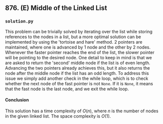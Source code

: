 ## 876. (E) Middle of the Linked List

### `solution.py`
This problem can be trivially solved by iterating over the list while storing references to the nodes in a list, but a more optimal solution can be implemented by using the 'tortoise and hare' method. 2 pointers are maintained, where one is advanced by 1 node and the other by 2 nodes. Whenever the faster pointer reaches the end of the list, the slower pointer will be pointing to the desired node. One detail to keep in mind is that we are asked to return the 'second' middle node if the list is of even length. Advancing the two pointers already achieves this, but it also returns the node after the middle node if the list has an odd length. To address this issue we simply add another check in the while loop, which is to check whether the next node of the fast pointer is not `None`. If it is `None`, it means that the fast node is the last node, and we exit the while loop.  

#### Conclusion
This solution has a time complexity of $O(n)$, where $n$ is the number of nodes in the given linked list. The space complexity is $O(1)$.  
  


